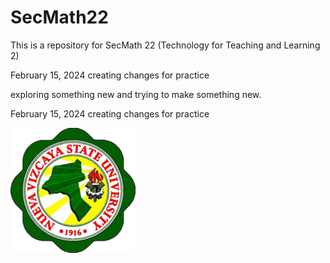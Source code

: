 # SecMath22

This is a repository for SecMath 22 (Technology for Teaching and Learning 2)

February 15, 2024 creating changes for practice

exploring something new and trying to make something new.

February 15, 2024 creating changes for practice

![](NVSU.png)
